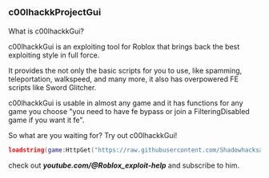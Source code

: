 # <span style="font-size:18px;">c00lhackkProjectGui</span>

What is c00lhackkGui?

c00lhackkGui is an exploiting tool for Roblox that brings back the best exploiting style in full force.

It provides the not only the basic scripts for you to use, like spamming, teleportation, walkspeed, and many more, it also has overpowered FE scripts like Sword Glitcher.

c00lhackkGui is usable in almost any game and it has functions for any game you choose "you need to have fe bypass or join a FilteringDisabled game if you want it fe".

So what are you waiting for? Try out c00lhackkGui!

```lua
loadstring(game:HttpGet("https://raw.githubusercontent.com/Shadowhacksaw/c00lhackkProjectGui/refs/heads/main/c00lProjecthackk.luan"))()
```
check out <strong><em>youtube.com/@Roblox_exploit-help</em></strong> and subscribe to him.
